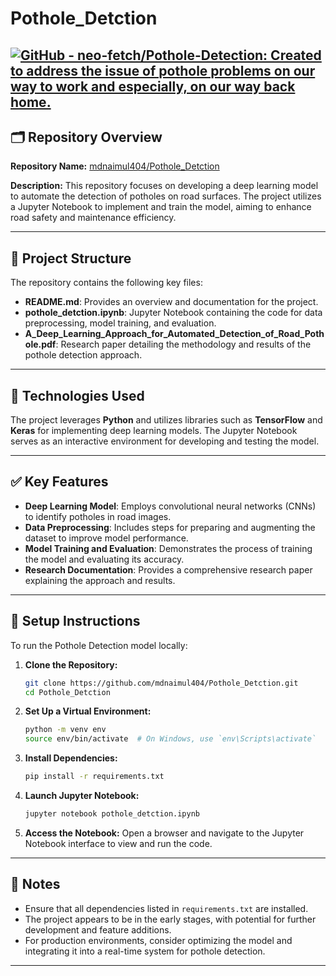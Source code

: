 # Pothole_Detction


[![GitHub - neo-fetch/Pothole-Detection: Created to address the issue of  pothole problems on our way to work and especially, on our way back home.](https://images.openai.com/static-rsc-1/kIuDbh482AP3rfAjaVy0j7iiduJDYhFBwTrfE65F8JN9m8DKV08M-NlMfLK4E3LphSxIE49zlY1TIez8wRQ51OEeSuRt90WB_dg3Lqz8_yLNb_B1epO13wsDmHwPATsL4MDuCLg4A_lf7GAxDgrB8A)](https://github.com/neo-fetch/Pothole-Detection?utm_source=chatgpt.com)
---

## 🗂️ Repository Overview

**Repository Name:** [mdnaimul404/Pothole_Detction](https://github.com/mdnaimul404/Pothole_Detction)

**Description:**
This repository focuses on developing a deep learning model to automate the detection of potholes on road surfaces. The project utilizes a Jupyter Notebook to implement and train the model, aiming to enhance road safety and maintenance efficiency.

---

## 📁 Project Structure

The repository contains the following key files:

* **README.md**: Provides an overview and documentation for the project.
* **pothole_detction.ipynb**: Jupyter Notebook containing the code for data preprocessing, model training, and evaluation.
* **A_Deep_Learning_Approach_for_Automated_Detection_of_Road_Pothole.pdf**: Research paper detailing the methodology and results of the pothole detection approach.

---

## 🧰 Technologies Used

The project leverages **Python** and utilizes libraries such as **TensorFlow** and **Keras** for implementing deep learning models. The Jupyter Notebook serves as an interactive environment for developing and testing the model.

---

## ✅ Key Features

* **Deep Learning Model**: Employs convolutional neural networks (CNNs) to identify potholes in road images.
* **Data Preprocessing**: Includes steps for preparing and augmenting the dataset to improve model performance.
* **Model Training and Evaluation**: Demonstrates the process of training the model and evaluating its accuracy.
* **Research Documentation**: Provides a comprehensive research paper explaining the approach and results.

---

## 🔧 Setup Instructions

To run the Pothole Detection model locally:

1. **Clone the Repository:**

   ```bash
   git clone https://github.com/mdnaimul404/Pothole_Detction.git
   cd Pothole_Detction
   ```

2. **Set Up a Virtual Environment:**

   ```bash
   python -m venv env
   source env/bin/activate  # On Windows, use `env\Scripts\activate`
   ```

3. **Install Dependencies:**

   ```bash
   pip install -r requirements.txt
   ```

4. **Launch Jupyter Notebook:**

   ```bash
   jupyter notebook pothole_detction.ipynb
   ```

5. **Access the Notebook:**
   Open a browser and navigate to the Jupyter Notebook interface to view and run the code.

---

## 📌 Notes

* Ensure that all dependencies listed in `requirements.txt` are installed.
* The project appears to be in the early stages, with potential for further development and feature additions.
* For production environments, consider optimizing the model and integrating it into a real-time system for pothole detection.

---
